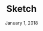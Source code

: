 ---
date: January 1, 2018
title: Sketch
link: https://sketchapp.com/
image: images/tools/sketch.jpg
description: Sketch is built for designers like you. With useful features, an intuitive interface and powerful plugins built by a community of developers, it helps you focus on what you do best.
tags:
- design

# ================================
# TOOLS CATEGORIES AVAILABLE
# ================================
# - design
# - development
# - documentation
# - frameworks
# - sketch
#   type: Plugin
#   type: Sketch File
# ================================
---